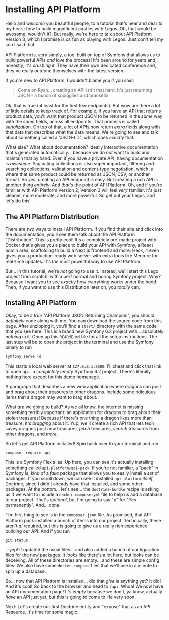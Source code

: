 # Installing API Platform

Hello and *welcome* you beautiful people, to a tutorial that's near and dear to my
heart: how to build magnificent castles with *Legos*. Oh, that would be awesome,
wouldn't it?. But really, we're here to talk about API Platform Version 3, which I
promise is *as* fun as playing with Legos. Just don't tell my son I said that.

API Platform is, very simply, a tool built on top of Symfony that allows us to build
powerful APIs *and* love the process! It's been around for years and, honestly, it's
*crushing it*. They have their own dedicated conference and, they've really outdone
themselves with the latest version.

If you're new to API Platform, I wouldn't blame you if you said:

> Come on Ryan... creating an API isn't that hard. It's just returning JSON - a bunch
of squigglies and brackets!

Ok, that *is* true (at least for the first few endpoints). But wow are there a lot of
little details to keep track of. For example, if you have an API that returns product
data, you'll want that product JSON to be  returned in the *same* way with the *same*
fields, across all endpoints. That process is called *serialization*. On top of that,
a lot of APIs now return *extra* fields along with that data that describes what the
data means. We're going to see and talk about something called a "JSON-LD", which
does *exactly* that.

What else? What about documentation? Ideally interactive documentation that's
generated automatically... because we do *not* want to build and maintain that by
hand. Even if you have a private API, having documentation is *awesome*. Paginating
collections is also super important, filtering and searching collections, validation
and content-type negotiation, which is where that same product could be returned as
JSON, CSV, or another format. So *yes*, creating an API endpoint *is* easy. But
creating a rich API is another thing *entirely*. And *that's* the point of API
Platform. Oh, and if you're familiar with API Platform Version 2, Version 3 will feel
*very* familiar. It's just cleaner, more moderate, and more powerful. So get out your
Legos, and let's do this!

## The API Platform Distribution

There are *two* ways to install API Platform. If you find their site and click into
the documentation, you'll see them talk about the API Platform "Distribution". This
is pretty cool! It's a completely pre-made project with Docker that's gives you a
place to build your API with Symfony, a React admin area, scaffolding to build a
Next.js frontend and more. Heck, it even gives you a production-ready web server with
extra tools like Mercure for real-time updates. It's *the* most powerful way to use
API Platform.

But... in this tutorial, we're *not* going to use it. Instead, we'll start this Lego
project from scratch: with a perf normal and boring Symfony project. Why? Because I
want you to see *exactly* how everything works under the hood. Then, if you want to
use this Distribution later on, you *totally* can.

## Installing API Platform

Okay, to be a *true* "API Platform JSON Returning Champion", you should *definitely*
code along with me. You can download the source code from this page. After unzipping
it, you'll find a `start/` directory with the same code that you see here. This is a
brand new Symfony 6.2 project with... absolutely *nothing* in it. Open up this
`README.md` file for all the setup instructions. The last step will be to open the
project in the terminal and use the Symfony binary to run

```terminal
symfony serve -d
```

This starts a local web server at `127.0.0.1:8000`. I'll cheat and click that link to
open up... a *completely empty* Symfony 6.2 project. There's literally nothing here
except for this demo homepage.

A paragraph that describes a new web application where dragons can post and brag
about their treasures to other dragons. Include some ridiculous items that a dragon
may want to brag about.

What *are* we going to build? As we all know, the internet is missing something
terribly important: an application for dragons to brag about their stolen treasures!
Because if there's one thing a dragon likes more than treasure, it's *bragging* about
it. Yup, we'll create a rich API that lets tech savvy dragons post *new* treasures,
*fetch* treasures, *search* treasures from other dragons, and *more*.

So let's get API Platform installed! Spin back over to your terminal and run:

```terminal
composer require api
```

This is a Symfony Flex alias. Up here, you can see it's actually installing something
called `api-platform/api-pack`. If you're not familiar, a "pack" in Symfony is, kind
of a *fake* package that allows you to easily install a *set* of packages. If you
scroll down, we can see it installed `api-platform` *itself*, Doctrine, since I
didn't already have that installed, and some other packages. At the bottom... let's
see... the `doctrine-bundle` recipe is asking us if we want to include a
`docker-compose.yml` file to help us add a database to our project. That's
*optional*, but I'm going to say "p" for "Yes permanently". And... done!

The first thing to see is in the `composer.json` file. As promised, that API Platform
pack installed a bunch of items into our project. Technically, these aren't *al*
required, but this is going to give us a really rich experience building our API. And
if you run

```terminal
git status
```

.. yep! It updated the usual files... and also added a bunch of configuration files
for the new packages. It *looks* like there's a lot here, but looks can be deceiving.
All of these directories are empty... and these are simple config files. We also have
some `docker-compose` files that we'll use in a minute to spin up a database.

So... now that API Platform is installed...  did that *give* is anything yet? It did!
And it's cool! Go back to the browser and head to `/api`. Whoa! We now have an API
documentation page! It's *empty* because we don't, ya know, actually *have* an API
just yet, but this is going to come to life very soon.

Next: Let's create our first Doctrine entity and "expose" that as an API Resource.
It's time for some magic.
